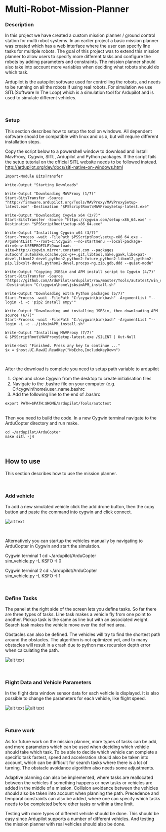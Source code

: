 # Multi-Robot-Mission-Planner

### Description
In this project we have created a custom mission planner / ground control station for multi robot systems. In an earlier project a basic mission planner was created which has a web interface where the user can specify line tasks for multiple robots. The goal of this project was to extend this mission planner to allow users to specify more different tasks and configure the robots by adding parameters and constraints. The mission planner should also take into account more variables when deciding what robots should do which task.

Ardupilot is the autopilot software used for controlling the robots, and needs to be running on all the robots if using real robots. For simulation we use SITL(Software In The Loop) which is a simulation tool for Ardupilot and is used to simulate different vehicles.



<br />

### Setup
This section describes how to setup the tool on windows. All dependent software should be compatible with linux and os x, but will require different installation steps.

Copy the script below to a powershell window to download and install MavProxy, Cygwin, SITL, Ardupilot and Python packages. If the script fails the setup tutorial on the official SITL website needs to be followed instead.
http://ardupilot.org/dev/docs/sitl-native-on-windows.html 

```
Import-Module BitsTransfer

Write-Output "Starting Downloads"

Write-Output "Downloading MAVProxy (1/7)"
Start-BitsTransfer -Source "http://firmware.ardupilot.org/Tools/MAVProxy/MAVProxySetup-latest.exe" -Destination "$PSScriptRoot\MAVProxySetup-latest.exe"

Write-Output "Downloading Cygwin x64 (2/7)"
Start-BitsTransfer -Source "https://cygwin.com/setup-x86_64.exe" -Destination "$PSScriptRoot\setup-x86_64.exe"

Write-Output "Installing Cygwin x64 (3/7)"
Start-Process -wait -FilePath $PSScriptRoot\setup-x86_64.exe -ArgumentList "--root=C:\cygwin --no-startmenu --local-package-dir=$env:USERPROFILE\Downloads --site=http://cygwin.mirror.constant.com --packages autoconf,automake,ccache,gcc-g++,git,libtool,make,gawk,libexpat-devel,libxml2-devel,python2,python2-future,python2-libxml2,python2-pip,libxslt-devel,python2-devel,procps-ng,zip,gdb,ddd --quiet-mode"

Write-Output "Copying JSBSim and APM install script to Cygwin (4/7)"
Start-BitsTransfer -Source "https://github.com/ArduPilot/ardupilot/raw/master/Tools/autotest/win_sitl/jsbsimAPM_install.sh" -Destination "C:\cygwin\home\jsbsimAPM_install.sh"

Write-Output "Downloading extra Python packages (5/7)"
Start-Process -wait -FilePath "C:\cygwin\bin\bash" -ArgumentList "--login -i -c 'pip2 install empy'"

Write-Output "Downloading and installing JSBSim, then downloading APM source (6/7)"
Start-Process -wait -FilePath "C:\cygwin\bin\bash" -ArgumentList "--login -i -c ../jsbsimAPM_install.sh"

Write-Output "Installing MAVProxy (7/7)"
& $PSScriptRoot\MAVProxySetup-latest.exe /SILENT | Out-Null

Write-Host "Finished. Press any key to continue ..."
$x = $host.UI.RawUI.ReadKey("NoEcho,IncludeKeyDown")


```


<br /> 
After the download is complete you need to setup path variable to ardupilot

1. Open and close Cygwin from the desktop to create initialisation files
2. Navigate to the .bashrc file on your computer (e.g. C:\cygwin\home\user_name\.bashrc
3. Add the following line to the end of .bashrc

```
export PATH=$PATH:$HOME/ardupilot/Tools/autotest
```


<br /> 
Then you need to build the code.
In a new Cygwin terminal navigate to the ArduCopter directory and run make.

```
cd ~/ardupilot/ArduCopter
make sitl -j4
```


<br /> 

## How to use
This section describes how to use the mission planner.


<br /> 

### Add vehicle
To add a new simulated vehicle click the add drone button, then the copy button and paste the command into cygwin and click connect. 

![alt text](https://github.com/95danlos/Multi-Robot-Mission-Planner/blob/master/Images/MissionPlanner_img_1.png)

<br /> 


Alternatively you can startup the vehicles manually by navigating to ArduCopter in Cygwin and start the simulation.


Cygwin terminal 1
cd ~/ardupilot/ArduCopter  
sim_vehicle.py -L KSFO -I 0


Cygwin terminal 2
cd ~/ardupilot/ArduCopter  
sim_vehicle.py -L KSFO -I 1


<br /> 

### Define Tasks
The panel at the right side of the screen lets you define tasks. So far there are three types of tasks. Line task makes a vehicle fly from one point to another. Pickup task is the same as line but with an associated weight. Search task makes the vehicle move over the defined area.

Obstacles can also be defined. The vehicles will try to find the shortest path around the obstacles. The algorithm is not optimized yet, and to many obstacles will result in a crash due to python max recursion depth error when calculating the path.

![alt text](https://github.com/95danlos/Multi-Robot-Mission-Planner/blob/master/Images/MissionPlanner_img_5.png)

<br /> 


### Flight Data and Vehicle Parameters
In the flight data window sensor data for each vehicle is displayed. It is also possible to change the parameters for each vehicle, like flight speed.

![alt text](https://github.com/95danlos/Multi-Robot-Mission-Planner/blob/master/Images/MissionPlanner_img_2.png)
![alt text](https://github.com/95danlos/Multi-Robot-Mission-Planner/blob/master/Images/MissionPlanner_img_3.png)


<br /> 

### Future work
As for future work on the mission planner, more types of tasks can be add, and more parameters which can be used when deciding which vehicle should take which task.
To be able to decide which vehicle can complete a specific task fastest, speed and acceleration should also be taken into account, which can be difficult for search tasks where there is a lot of turning. The obstacle avoidance algorithm also needs some adjustments.

Adaptive planning can also be implemented, where tasks are reallocated between the vehicles if something happens or new tasks or vehicles are added in the middle of a mission. Collision avoidance between the vehicles should also be taken into account when planning the path. Precedence and temporal constraints can also be added, where one can specify which tasks needs to be  completed before other tasks or within a time limit.

Testing with more types of different vehicle should be done. This should be easy since Ardupilot supports a number of different vehicles. And testing the mission planner with real vehicles should also be done.

